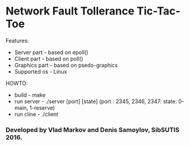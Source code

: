 #  Network Fault Tollerance Tic-Tac-Toe

Features:
* Server part - based on epoll()
* Client part - based on poll()
* Graphics part - based on psedo-graphics
* Supported os - Linux

HOWTO:
* build - make
* run server - ./server [port] [state] (port : 2345, 2346, 2347: state: 0-main, 1-reserve)
* run cline - ./client

### Developed by Vlad Markov and Denis Samoylov, SibSUTIS 2016.

